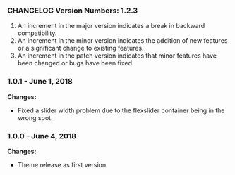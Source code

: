 ###  CHANGELOG Version Numbers: 1.2.3

1. An increment in the major version indicates a break in backward compatibility.
2. An increment in the minor version indicates the addition of new features or a significant change to existing features.
3. An increment in the patch version indicates that minor features have been changed or bugs have been fixed.


### 1.0.1 - June 1, 2018

**Changes:** 

- Fixed a slider width problem due to the flexslider container being in the wrong spot.



### 1.0.0 - June 4, 2018

**Changes:** 

- Theme release as first version

